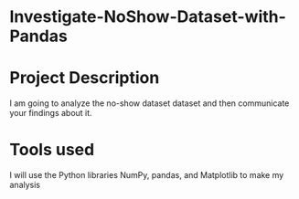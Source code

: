 # Investigate-NoShow-Dataset-with-Pandas

# Project Description
I am going to analyze the no-show dataset dataset and then communicate your findings about it. 

# Tools used
I will use the Python libraries NumPy, pandas, and Matplotlib to make my analysis

